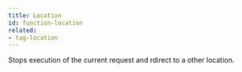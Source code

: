 ```yaml
---
title: Location
id: function-location
related:
- tag-location
---
```


Stops execution of the current request and rdirect to a other location.
